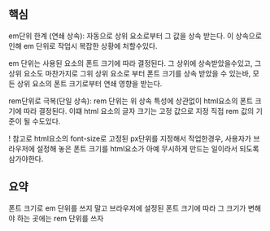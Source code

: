 
## 핵심
em단위 한계 (연쇄 상속): 자동으로 상위 요소로부터 그 값을 상속 받는다. 이 상속으로 인해 em 단위로 작업시 복잡한 상황에 처할수있다.

em 단위는 사용된 요소의 폰트 크기에 따라 결정된다. 그 상위에 상속받았을수있고, 그 상위 요소도 마찬가지로 그위 상위 요소로 부터 폰트 크기를 상속 받았을 수 있는바, 모든 상위 요소의 폰트 크기로부터 연쇄 영향을 받는다.

rem단위로 극복(단일 상속): rem 단위는 위 상속 특성에 상관없이 html요소의 폰트 크기에 따라 결정된다. 이떄 html 요소의 글자 크기는 고정 값으로 지정 직접 rem 값의 기준이 될 수도있다.

! 참고로 html요소의 font-size로 고정된 px단위를 지정해서 작업한경우, 사용자가 브라우저에 설정해 놓은 폰트 크기를 html요소가 아예 무시하게 만드는 일이라서 되도록 삼가야한다.

## 요약
폰트 크기로 em 단위를 쓰지 말고
브라우저에 설정된 폰트 크기에 따라 그 크기가 변해야 하는 곳에는 rem 단위를 쓰자